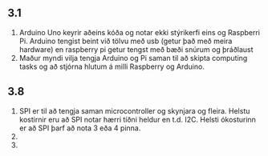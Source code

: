 ## 3.1
1. Arduino Uno keyrir aðeins kóða og notar ekki stýrikerfi eins og Raspberri Pi. Arduino tengist beint við tölvu með usb (getur það með meira hardware) en raspberry pi getur tengst með bæði snúrum og þráðlaust
2. Maður myndi vilja tengja Arduino og Pi saman til að skipta computing tasks og að stjórna hlutum á milli Raspberry og Arduino.
## 3.8
1. SPI er til að tengja saman microcontroller og skynjara og fleira. Helstu kostirnir eru að SPI notar hærri tíðni heldur en t.d. I2C. Helsti ókosturinn er að SPI þarf að nota 3 eða 4 pinna.
2.
3.
